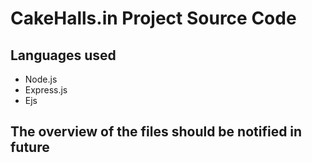 # CakeHalls.in Project Source Code #
## Languages used ##
  * Node.js
  * Express.js
  * Ejs
## The overview of the files should be notified in future ##